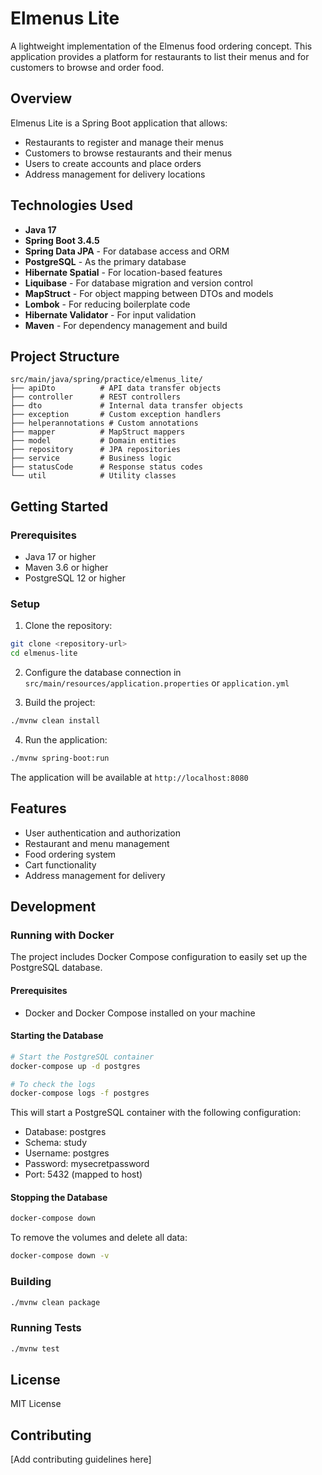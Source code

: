 # Elmenus Lite

A lightweight implementation of the Elmenus food ordering concept. This application provides a platform for restaurants to list their menus and for customers to browse and order food.

## Overview

Elmenus Lite is a Spring Boot application that allows:

- Restaurants to register and manage their menus
- Customers to browse restaurants and their menus
- Users to create accounts and place orders
- Address management for delivery locations

## Technologies Used

- **Java 17**
- **Spring Boot 3.4.5**
- **Spring Data JPA** - For database access and ORM
- **PostgreSQL** - As the primary database
- **Hibernate Spatial** - For location-based features
- **Liquibase** - For database migration and version control
- **MapStruct** - For object mapping between DTOs and models
- **Lombok** - For reducing boilerplate code
- **Hibernate Validator** - For input validation
- **Maven** - For dependency management and build

## Project Structure

```
src/main/java/spring/practice/elmenus_lite/
├── apiDto          # API data transfer objects
├── controller      # REST controllers
├── dto             # Internal data transfer objects
├── exception       # Custom exception handlers
├── helperannotations # Custom annotations
├── mapper          # MapStruct mappers
├── model           # Domain entities
├── repository      # JPA repositories
├── service         # Business logic
├── statusCode      # Response status codes
└── util            # Utility classes
```

## Getting Started

### Prerequisites

- Java 17 or higher
- Maven 3.6 or higher
- PostgreSQL 12 or higher

### Setup

1. Clone the repository:
```bash
git clone <repository-url>
cd elmenus-lite
```

2. Configure the database connection in `src/main/resources/application.properties` or `application.yml`

3. Build the project:
```bash
./mvnw clean install
```

4. Run the application:
```bash
./mvnw spring-boot:run
```

The application will be available at `http://localhost:8080`

## Features

- User authentication and authorization
- Restaurant and menu management
- Food ordering system
- Cart functionality
- Address management for delivery

## Development

### Running with Docker

The project includes Docker Compose configuration to easily set up the PostgreSQL database.

#### Prerequisites

- Docker and Docker Compose installed on your machine

#### Starting the Database

```bash
# Start the PostgreSQL container
docker-compose up -d postgres

# To check the logs
docker-compose logs -f postgres
```

This will start a PostgreSQL container with the following configuration:
- Database: postgres
- Schema: study
- Username: postgres
- Password: mysecretpassword
- Port: 5432 (mapped to host)

#### Stopping the Database

```bash
docker-compose down
```

To remove the volumes and delete all data:

```bash
docker-compose down -v
```

### Building

```bash
./mvnw clean package
```

### Running Tests

```bash
./mvnw test
```

## License

MIT License

## Contributing

[Add contributing guidelines here]
